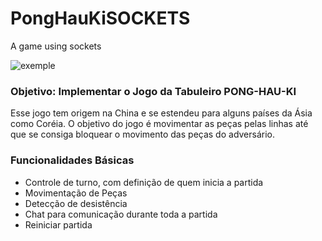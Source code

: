 # PongHauKiSOCKETS
A game using sockets

![exemple](https://j.gifs.com/RoAGNw.gif)

### Objetivo: Implementar o Jogo da Tabuleiro PONG-HAU-KI

Esse jogo tem origem na China e se estendeu para alguns países da Ásia como Coréia. O objetivo
do jogo é movimentar as peças pelas linhas até que se consiga bloquear o movimento das peças do
adversário.

### Funcionalidades Básicas

- Controle de turno, com definição de quem inicia a partida
- Movimentação de Peças
- Detecção de desistência
- Chat para comunicação durante toda a partida
- Reiniciar partida
